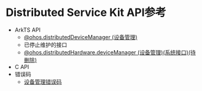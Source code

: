 # Distributed Service Kit API参考 

- ArkTS API 
  - [@ohos.distributedDeviceManager (设备管理)](js-apis-distributedDeviceManager.md)
  - 已停止维护的接口
  - [@ohos.distributedHardware.deviceManager (设备管理)(系统接口)(待删除)](js-apis-device-manager-sys.md)
- C API
- 错误码
  - [设备管理错误码](errorcode-device-manager.md)

